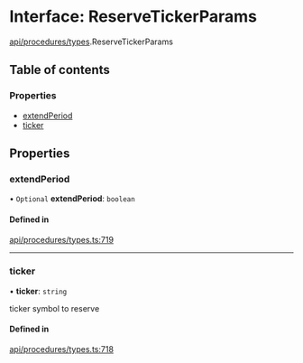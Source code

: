 # Interface: ReserveTickerParams

[api/procedures/types](../wiki/api.procedures.types).ReserveTickerParams

## Table of contents

### Properties

- [extendPeriod](../wiki/api.procedures.types.ReserveTickerParams#extendperiod)
- [ticker](../wiki/api.procedures.types.ReserveTickerParams#ticker)

## Properties

### extendPeriod

• `Optional` **extendPeriod**: `boolean`

#### Defined in

[api/procedures/types.ts:719](https://github.com/PolymeshAssociation/polymesh-sdk/blob/fe2e6dd1/src/api/procedures/types.ts#L719)

___

### ticker

• **ticker**: `string`

ticker symbol to reserve

#### Defined in

[api/procedures/types.ts:718](https://github.com/PolymeshAssociation/polymesh-sdk/blob/fe2e6dd1/src/api/procedures/types.ts#L718)

